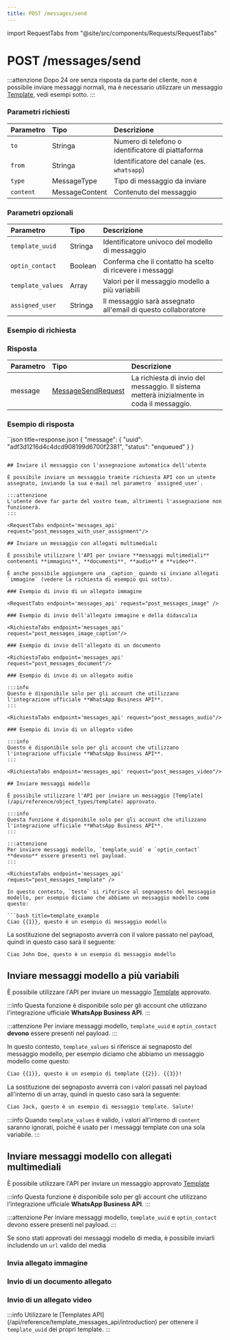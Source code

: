 ```yaml
---
title: POST /messages/send
---
```


import RequestTabs from "@site/src/components/Requests/RequestTabs"

# POST /messages/send

:::attenzione
Dopo 24 ore senza risposta da parte del cliente, non è possibile inviare messaggi normali, ma è necessario utilizzare un messaggio [Template](#invio-template-messaggi), vedi esempi sotto.
:::

### Parametri richiesti

| Parametro | Tipo           | Descrizione                                        |
| :-------- | :------------- | :------------------------------------------------- |
| `to`      | Stringa        | Numero di telefono o identificatore di piattaforma |
| `from`    | Stringa        | Identificatore del canale (es. `whatsapp`)         |
| `type`    | MessageType    | Tipo di messaggio da inviare                       |
| `content` | MessageContent | Contenuto del messaggio                            |

### Parametri opzionali

| Parametro         | Tipo    | Descrizione                                                   |
| :---------------- | :------ | :------------------------------------------------------------ |
| `template_uuid`   | Stringa | Identificatore univoco del modello di messaggio               |
| `optin_contact`   | Boolean | Conferma che il contatto ha scelto di ricevere i messaggi     |
| `template_values` | Array   | Valori per il messaggio modello a più variabili               |
| `assigned_user`   | Stringa | Il messaggio sarà assegnato all'email di questo collaboratore |

### Esempio di richiesta

<RichiestaTabs endpoint='messages_api' request="post_messages"/>

### Risposta

| Parametro | Tipo                                                                   | Descrizione                                                                                |
| :-------- | :--------------------------------------------------------------------- | :----------------------------------------------------------------------------------------- |
| message   | [MessageSendRequest](/api/reference/object_types/message_send_request) | La richiesta di invio del messaggio. Il sistema metterà inizialmente in coda il messaggio. |

### Esempio di risposta

``json title=response.json
{
  "message": {
    "uuid": "adf3d1216d4c4dcd908199d6700f2381",
    "status": "enqueued"
  }
}
```

## Inviare il messaggio con l'assegnazione automatica dell'utente

È possibile inviare un messaggio tramite richiesta API con un utente assegnato, inviando la sua e-mail nel parametro `assigned_user`.

:::attenzione
L'utente deve far parte del vostro team, altrimenti l'assegnazione non funzionerà.
:::

<RequestTabs endpoint='messages_api' request="post_messages_with_user_assignment"/>

## Inviare un messaggio con allegati multimediali

È possibile utilizzare l'API per inviare **messaggi multimediali** contenenti **immagini**, **documenti**, **audio** e **video**.

È anche possibile aggiungere una _caption_ quando si inviano allegati `immagine` (vedere la richiesta di esempio qui sotto).

### Esempio di invio di un allegato immagine

<RequestTabs endpoint='messages_api' request="post_messages_image" />

### Esempio di invio dell'allegato immagine e della didascalia

<RichiestaTabs endpoint='messages_api' request="post_messages_image_caption"/>

### Esempio di invio dell'allegato di un documento

<RichiestaTabs endpoint='messages_api' request="post_messages_document"/>

### Esempio di invio di un allegato audio

:::info
Questo è disponibile solo per gli account che utilizzano l'integrazione ufficiale **WhatsApp Business API**.
:::

<RichiestaTabs endpoint='messages_api' request="post_messages_audio"/>

### Esempio di invio di un allegato video

:::info
Questo è disponibile solo per gli account che utilizzano l'integrazione ufficiale **WhatsApp Business API**.
:::

<RichiestaTabs endpoint='messages_api' request="post_messages_video"/>

## Inviare messaggi modello

È possibile utilizzare l'API per inviare un messaggio [Template](/api/reference/object_types/template) approvato.

:::info
Questa funzione è disponibile solo per gli account che utilizzano l'integrazione ufficiale **WhatsApp Business API**.
:::

:::attenzione
Per inviare messaggi modello, `template_uuid` e `optin_contact` **devono** essere presenti nel payload.
:::

<RichiestaTabs endpoint='messages_api' request="post_messages_template" />

In questo contesto, `testo` si riferisce al segnaposto del messaggio modello, per esempio diciamo che abbiamo un messaggio modello come questo:

```bash title=template_example
Ciao {{1}}, questo è un esempio di messaggio modello
```

La sostituzione del segnaposto avverrà con il valore passato nel payload, quindi in questo caso sarà il seguente:

```bash title=template_example
Ciao John Doe, questo è un esempio di messaggio modello
```

## Inviare messaggi modello a più variabili

È possibile utilizzare l'API per inviare un messaggio [Template](/api/reference/object_types/template) approvato.

:::info
Questa funzione è disponibile solo per gli account che utilizzano l'integrazione ufficiale **WhatsApp Business API**.
:::

:::attenzione
Per inviare messaggi modello, `template_uuid` e `optin_contact` **devono** essere presenti nel payload.
:::

<RichiestaTabs endpoint='messages_api' request="post_multi_variable_messages_template"/>

In questo contesto, `template_values` si riferisce ai segnaposto del messaggio modello, per esempio diciamo che abbiamo un messaggio modello come questo:

```bash title=template_example
Ciao {{1}}, questo è un esempio di template {{2}}. {{3}}!
```

La sostituzione dei segnaposto avverrà con i valori passati nel payload all'interno di un array, quindi in questo caso sarà la seguente:

```bash title=template_example
Ciao Jack, questo è un esempio di messaggio template. Salute!
```

:::info
Quando `template_values` è valido, i valori all'interno di `content` saranno ignorati, poiché è usato per i messaggi template con una sola variabile.
:::

## Inviare messaggi modello con allegati multimediali

È possibile utilizzare l'API per inviare un messaggio approvato [Template](/api/reference/object_types/template)

:::info
Questa funzione è disponibile solo per gli account che utilizzano l'integrazione ufficiale **WhatsApp Business API**.
:::

:::attenzione
Per inviare messaggi modello, `template_uuid` e `optin_contact` devono essere presenti nel payload.
:::

Se sono stati approvati dei messaggi modello di media, è possibile inviarli includendo un `url` valido del media

### Invia allegato immagine

<RequestTabs endpoint='messages_api' request="post_messages_template_image" />

### Invio di un documento allegato

<RichiestaTabs endpoint='messages_api' request="post_messages_template_document"/>

### Invio di un allegato video

<RichiestaTabs endpoint='messages_api' request="post_messages_template_video"/>

:::info
Utilizzare le [Templates API] (/api/reference/template_messages_api/introduction) per ottenere il `template_uuid` dei propri template.
:::
